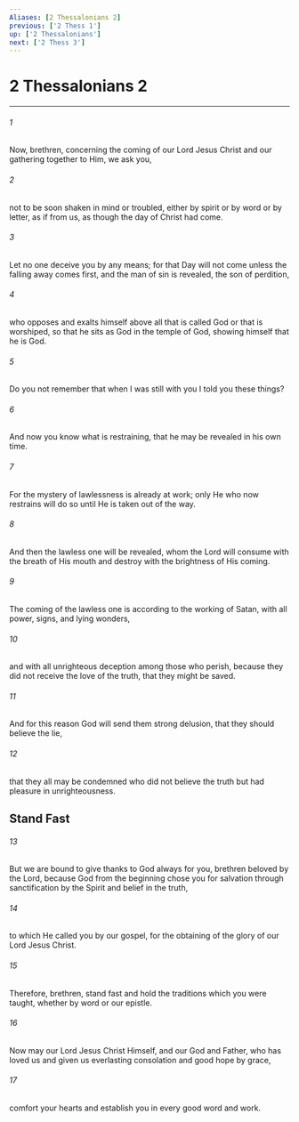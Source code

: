 ```yaml
---
Aliases: [2 Thessalonians 2]
previous: ['2 Thess 1']
up: ['2 Thessalonians']
next: ['2 Thess 3']
---
```

# 2 Thessalonians 2

***


###### 1 
Now, brethren, concerning the coming of our Lord Jesus Christ and our gathering together to Him, we ask you, 

###### 2 
not to be soon shaken in mind or troubled, either by spirit or by word or by letter, as if from us, as though the day of Christ had come. 

###### 3 
Let no one deceive you by any means; for that Day will not come unless the falling away comes first, and the man of sin is revealed, the son of perdition, 

###### 4 
who opposes and exalts himself above all that is called God or that is worshiped, so that he sits as God in the temple of God, showing himself that he is God. 

###### 5 
Do you not remember that when I was still with you I told you these things? 

###### 6 
And now you know what is restraining, that he may be revealed in his own time. 

###### 7 
For the mystery of lawlessness is already at work; only He who now restrains will do so until He is taken out of the way. 

###### 8 
And then the lawless one will be revealed, whom the Lord will consume with the breath of His mouth and destroy with the brightness of His coming. 

###### 9 
The coming of the lawless one is according to the working of Satan, with all power, signs, and lying wonders, 

###### 10 
and with all unrighteous deception among those who perish, because they did not receive the love of the truth, that they might be saved. 

###### 11 
And for this reason God will send them strong delusion, that they should believe the lie, 

###### 12 
that they all may be condemned who did not believe the truth but had pleasure in unrighteousness.

## Stand Fast 

###### 13 
But we are bound to give thanks to God always for you, brethren beloved by the Lord, because God from the beginning chose you for salvation through sanctification by the Spirit and belief in the truth, 

###### 14 
to which He called you by our gospel, for the obtaining of the glory of our Lord Jesus Christ. 

###### 15 
Therefore, brethren, stand fast and hold the traditions which you were taught, whether by word or our epistle. 

###### 16 
Now may our Lord Jesus Christ Himself, and our God and Father, who has loved us and given us everlasting consolation and good hope by grace, 

###### 17 
comfort your hearts and establish you in every good word and work.
